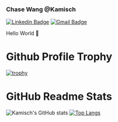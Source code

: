 ### Chase Wang @Kamisch
[![Linkedin Badge](https://img.shields.io/badge/-LinkedIn-blue?style=flat-square&logo=Linkedin&logoColor=white&link=https://www.linkedin.com/in/chase-chengtao-wang/)](https://www.linkedin.com/in/chase-chengtao-wang/)
[![Gmail Badge](https://img.shields.io/badge/-Gmail-d14836?style=flat-square&logo=Gmail&logoColor=white&link=mailto:chasewyt@gmail.com)](mailto:chasewyt@gmail.com)

Hello World 👋
# Github Profile Trophy

[![trophy](https://github-profile-trophy.vercel.app/?username=kamisch&theme=dracula&row=1)](https://github.com/ryo-ma/github-profile-trophy)  

# GitHub Readme Stats

![Kamisch's GitHub stats](https://github-readme-stats.vercel.app/api?username=kamisch&count_private=true&show_icons=true&line_height=20) [![Top Langs](https://github-readme-stats.vercel.app/api/top-langs/?username=kamisch&langs_count=3%hide=HLSL)](https://github.com/kamisch)  


